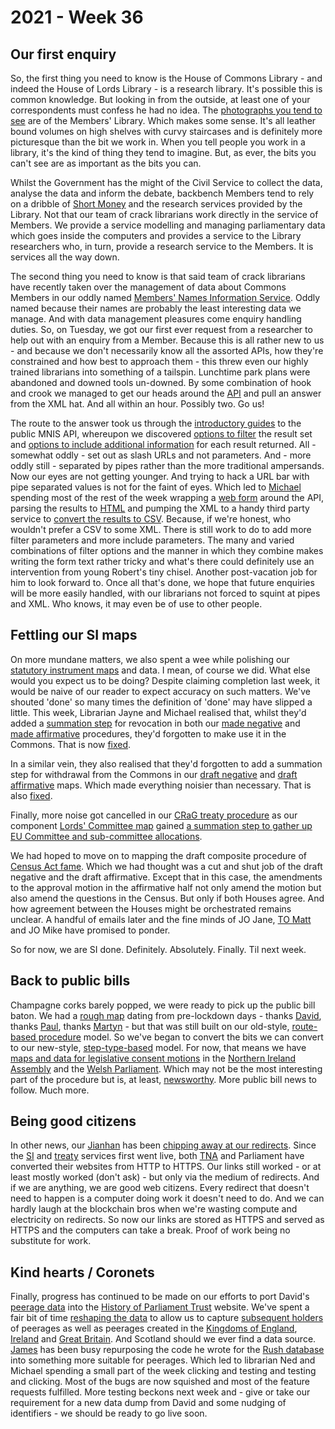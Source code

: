 # 2021 - Week 36

## Our first enquiry

So, the first thing you need to know is the House of Commons Library - and indeed the House of Lords Library - is a research library. It's possible this is common knowledge. But looking in from the outside, at least one of your correspondents must confess he had no idea. The [photographs you tend to see](https://digitalarchive.parliament.uk/book/view?bookName=HC%20Library,%20Oriel%20room&catRef=HC%2FLB%2F1%2F111%2F6%2F3&mfstId=8ecec885-7c0e-4339-a6a8-9ceb66d29e57#page/n1/mode/1up) are of the Members' Library. Which makes some sense. It's all leather bound volumes on high shelves with curvy staircases and is definitely more picturesque than the bit we work in. When you tell people you work in a library, it's the kind of thing they tend to imagine. But, as ever, the bits you can't see are as important as the bits you can.

Whilst the Government has the might of the Civil Service to collect the data, analyse the data and inform the debate, backbench Members tend to rely on a dribble of [Short Money](https://en.wikipedia.org/wiki/Short_Money) and the research services provided by the Library. Not that our team of crack librarians work directly in the service of Members. We provide a service modelling and managing parliamentary data which goes inside the computers and provides a service to the Library researchers who, in turn, provide a research service to the Members. It is services all the way down.

The second thing you need to know is that said team of crack librarians have recently taken over the management of data about Commons Members in our oddly named [Members' Names Information Service](https://data.parliament.uk/membersdataplatform/memberquery.aspx). Oddly named because their names are probably the least interesting data we manage. And with data management pleasures come enquiry handling duties. So, on Tuesday, we got our first ever request from a researcher to help out with an enquiry from a Member. Because this is all rather new to us - and because we don't necessarily know all the assorted APIs, how they're constrained and how best to approach them - this threw even our highly trained librarians into something of a tailspin. Lunchtime park plans were abandoned and downed tools un-downed. By some combination of hook and crook we managed to get our heads around the [API](https://data.parliament.uk/membersdataplatform/memberquery.aspx) and pull an answer from the XML hat. And all within an hour. Possibly two. Go us!

The route to the answer took us through the [introductory guides](https://data.parliament.uk/membersdataplatform/memberquery.aspx#urlstructure) to the public MNIS API, whereupon we discovered [options to filter](https://data.parliament.uk/membersdataplatform/memberquery.aspx#searchcriteria) the result set and [options to include additional information](https://data.parliament.uk/membersdataplatform/memberquery.aspx#outputs) for each result returned. All - somewhat oddly - set out as slash URLs and not parameters. And - more oddly still - separated by pipes rather than the more traditional ampersands. Now our eyes are not getting younger. And trying to hack a URL bar with pipe separated values is not for the faint of eyes. Which led to [Michael](https://twitter.com/fantasticlife) spending most of the rest of the week wrapping a [web form](https://mnis-prodder.herokuapp.com/) around the API, parsing the results to [HTML](https://mnis-prodder.herokuapp.com/parse?filter=gender=M%7Chouse=commons%7Ciseligible=true%7Cparty=labour&include=) and pumping the XML to a handy third party service to [convert the results to CSV](https://codebeautify.org/xml-to-csv-converter?url=https://data.parliament.uk/membersdataplatform/services/mnis/members/query/gender=M%7Chouse=commons%7Ciseligible=true%7Cparty=labour//). Because, if we're honest, who wouldn't prefer a CSV to some XML. There is still work to do to add more filter parameters and more include parameters. The many and varied combinations of filter options and the manner in which they combine makes writing the form text rather tricky and what's there could definitely use an intervention from young Robert's tiny chisel. Another post-vacation job for him to look forward to. Once all that's done, we hope that future enquiries will be more easily handled, with our librarians not forced to squint at pipes and XML. Who knows, it may even be of use to other people.

## Fettling our SI maps

On more mundane matters, we also spent a wee while polishing our [statutory instrument maps](https://ukparliament.github.io/ontologies/procedure/maps/#statutory-instrument-procedures) and data. I mean, of course we did. What else would you expect us to be doing? Despite claiming completion last week, it would be naive of our reader to expect accuracy on such matters. We've shouted 'done' so many times the definition of 'done' may have slipped a little. This week, Librarian Jayne and Michael realised that, whilst they'd added a [summation step](https://ukparliament.github.io/ontologies/procedure/flowcharts/meta/design-notes/with-step-types/#summation-steps) for revocation in both our [made negative](https://ukparliament.github.io/ontologies/procedure/maps/secondary-legislation/statutory-instruments/negative-procedures/made/made-negative.pdf) and [made affirmative](https://ukparliament.github.io/ontologies/procedure/maps/secondary-legislation/statutory-instruments/affirmative-procedures/made/made-affirmative.pdf) procedures, they'd forgotten to make use it in the Commons. That is now [fixed](https://trello.com/c/eLcLYOQq/189-revocation-summation-has-it-been-used-for-the-commons). 

In a similar vein, they also realised that they'd forgotten to add a summation step for withdrawal from the Commons in our [draft negative](https://ukparliament.github.io/ontologies/procedure/maps/secondary-legislation/statutory-instruments/negative-procedures/draft/draft-negative.pdf) and [draft affirmative](https://ukparliament.github.io/ontologies/procedure/maps/secondary-legislation/statutory-instruments/affirmative-procedures/draft/draft-affirmative.pdf) maps. Which made everything noisier than necessary. That is also [fixed](https://trello.com/c/9qNJ55DG/188-add-summation-step-to-commons-withdrawn-in-draft).

Finally, more noise got cancelled in our [CRaG treaty procedure](https://ukparliament.github.io/ontologies/procedure/maps/crag-treaties/crag-treaties.pdf) as our component [Lords' Committee map](https://ukparliament.github.io/ontologies/procedure/maps/crag-treaties/components/lords-committees/lords-committees.pdf) gained [a summation step to gather up EU Committee and sub-committee allocations](https://trello.com/c/3Yytd7QA/185-add-summation-step-to-lords-committee-component-map-for-allocation-eu).

We had hoped to move on to mapping the draft composite procedure of [Census Act fame](https://www.legislation.gov.uk/ukpga/Geo5/10-11/41/body/enacted#section-1-2). Which we had thought was a cut and shut job of the draft negative and the draft affirmative. Except that in this case, the amendments to the approval motion in the affirmative half not only amend the motion but also amend the questions in the Census. But only if both Houses agree. And how agreement between the Houses might be orchestrated remains unclear. A handful of emails later and the fine minds of JO Jane, [TO Matt](https://twitter.com/MattKorris) and JO Mike have promised to ponder.

So for now, we are SI done. Definitely. Absolutely. Finally. Til next week.

## Back to public bills

Champagne corks barely popped, we were ready to pick up the public bill baton. We had a [rough map](https://ukparliament.github.io/ontologies/procedure/flowcharts/bills/public-bill.pdf) dating from pre-lockdown days - thanks [David](https://twitter.com/clerkly), thanks [Paul](https://twitter.com/CourtenayIlbert), thanks [Martyn](https://twitter.com/martynpatrick) - but that was still built on our old-style, [route-based procedure](https://ukparliament.github.io/ontologies/procedure/flowcharts/meta/design-notes/with-route-types/) model. So we've began to convert the bits we can convert to our new-style, [step-type-based](https://ukparliament.github.io/ontologies/procedure/flowcharts/meta/design-notes/with-step-types/) model. For now, that means we have [maps and data for legislative consent motions](https://trello.com/c/3EHEcay8/191-public-bill-migration-to-new-model-legislative-consent) in the [Northern Ireland Assembly](https://ukparliament.github.io/ontologies/procedure/maps/primary-legislation/components/devolved-legislature-consent/northern-ireland-assembly/northern-ireland-assembly-consent.pdf) and the [Welsh Parliament](https://ukparliament.github.io/ontologies/procedure/maps/primary-legislation/components/devolved-legislature-consent/welsh-parliament/welsh-parliament-consent.pdf). Which may not be the most interesting part of the procedure but is, at least, [newsworthy](https://twitter.com/josiahmortimer/status/1436282175507378176?s=21). More public bill news to follow. Much more.

## Being good citizens

In other news, our [Jianhan](https://twitter.com/jianhanzhu) has been [chipping away at our redirects](https://trello.com/c/m8KAsvFT/195-change-business-item-urls-from-http-to-https). Since the [SI](https://statutoryinstruments.parliament.uk/) and [treaty](https://treaties.parliament.uk/) services first went live, both [TNA](https://www.nationalarchives.gov.uk/) and Parliament have converted their websites from HTTP to HTTPS. Our links still worked - or at least mostly worked (don't ask) - but only via the medium of redirects. And if we are anything, we are good web citizens. Every redirect that doesn't need to happen is a computer doing work it doesn't need to do. And we can hardly laugh at the blockchain bros when we're wasting compute and electricity on redirects. So now our links are stored as HTTPS and served as HTTPS and the computers can take a break. Proof of work being no substitute for work.

## Kind hearts / Coronets

Finally, progress has continued to be made on our efforts to port David's [peerage data](https://api.parliament.uk/peerages) into the [History of Parliament Trust](https://www.historyofparliamentonline.org/) website. We've spent a fair bit of time [reshaping the data](https://ukparliament.github.io/ontologies/peerage/peerage-ontology.html) to allow us to capture [subsequent holders](https://api.parliament.uk/peerages/peerages/840) of peerages as well as peerages created in the [Kingdoms of England](https://api.parliament.uk/peerages/kingdoms/1/letters-patent), [Ireland](https://api.parliament.uk/peerages/kingdoms/3/letters-patent) and [Great Britain](https://api.parliament.uk/peerages/kingdoms/4/letters-patent). And Scotland should we ever find a data source. [James](https://twitter.com/jamesjefferies) has been busy repurposing the code he wrote for the [Rush database](https://membersafter1832.historyofparliamentonline.org/) into something more suitable for peerages. Which led to librarian Ned and Michael spending a small part of the week clicking and testing and testing and clicking. Most of the bugs are now squished and most of the feature requests fulfilled. More testing beckons next week and - give or take our requirement for a new data dump from David and some nudging of identifiers - we should be ready to go live soon.
